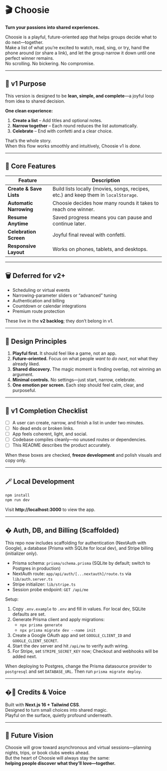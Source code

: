 # 🎬 Choosie

**Turn your passions into shared experiences.**

Choosie is a playful, future-oriented app that helps groups decide what to do next—together.  
Make a list of what you’re excited to watch, read, sing, or try, hand the phone around (or share a link), and let the group narrow it down until one perfect winner remains.  
No scrolling. No bickering. No compromise.

---

## 🚀 v1 Purpose

This version is designed to be **lean, simple, and complete**—a joyful loop from idea to shared decision.

**One clean experience:**
1. **Create a list** – Add titles and optional notes.  
2. **Narrow together** – Each round reduces the list automatically.  
3. **Celebrate** – End with confetti and a clear choice.

That’s the whole story.  
When this flow works smoothly and intuitively, Choosie v1 is *done.*

---

## 🧩 Core Features

| Feature | Description |
|----------|-------------|
| **Create & Save Lists** | Build lists locally (movies, songs, recipes, etc.) and keep them in `localStorage`. |
| **Automatic Narrowing** | Choosie decides how many rounds it takes to reach one winner. |
| **Resume Anytime** | Saved progress means you can pause and continue later. |
| **Celebration Screen** | Joyful final reveal with confetti. |
| **Responsive Layout** | Works on phones, tablets, and desktops. |

---

## 🗑️ Deferred for v2+

- Scheduling or virtual events  
- Narrowing-parameter sliders or “advanced” tuning  
- Authentication and billing  
- Countdown or calendar integrations  
- Premium route protection  

These live in the **v2 backlog**; they don’t belong in v1.

---

## 🧠 Design Principles

1. **Playful first.**  It should feel like a game, not an app.  
2. **Future-oriented.**  Focus on what people *want to do next*, not what they already liked.  
3. **Shared discovery.**  The magic moment is finding overlap, not winning an argument.  
4. **Minimal controls.**  No settings—just start, narrow, celebrate.  
5. **One emotion per screen.**  Each step should feel calm, clear, and purposeful.

---

## 🧭 v1 Completion Checklist

- [ ] A user can create, narrow, and finish a list in under two minutes.  
- [ ] No dead ends or broken links.  
- [ ] App feels coherent, light, and social.  
- [ ] Codebase compiles cleanly—no unused routes or dependencies.  
- [ ] This README describes the product accurately.

When these boxes are checked, **freeze development** and polish visuals and copy only.

---

## 🪄 Local Development

```bash
npm install
npm run dev
```

Visit **http://localhost:3000** to view the app.

---

## � Auth, DB, and Billing (Scaffolded)

This repo now includes scaffolding for authentication (NextAuth with Google), a database (Prisma with SQLite for local dev), and Stripe billing (initializer only).

- Prisma schema: `prisma/schema.prisma` (SQLite by default; switch to Postgres in production)
- NextAuth route: `app/api/auth/[...nextauth]/route.ts` via `lib/auth.server.ts`
- Stripe initializer: `lib/stripe.ts`
- Session probe endpoint: `GET /api/me`

Setup:

1. Copy `.env.example` to `.env` and fill in values. For local dev, SQLite defaults are set.
2. Generate Prisma client and apply migrations:
	- `npx prisma generate`
	- `npx prisma migrate dev --name init`
3. Create a Google OAuth app and set `GOOGLE_CLIENT_ID` and `GOOGLE_CLIENT_SECRET`.
4. Start the dev server and hit `/api/me` to verify auth wiring.
5. For Stripe, set `STRIPE_SECRET_KEY` now; Checkout and webhooks will be added next.

When deploying to Postgres, change the Prisma datasource provider to `postgresql` and set `DATABASE_URL`. Then run `prisma migrate deploy`.

---

## �💛 Credits & Voice

Built with **Next.js 16 + Tailwind CSS**.  
Designed to turn small choices into shared magic.  
Playful on the surface, quietly profound underneath.

---

## 📍 Future Vision

Choosie will grow toward asynchronous and virtual sessions—planning nights, trips, or book clubs weeks ahead.  
But the heart of Choosie will always stay the same:  
**helping people discover what they’ll love—together.**
